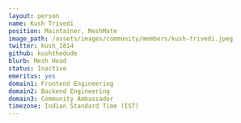 ```yaml
---
layout: person
name: Kush Trivedi
position: Maintainer, MeshMate
image_path: /assets/images/community/members/kush-trivedi.jpeg
twitter: kush_1814
github: kushthedude
blurb: Mesh Head
status: Inactive
emeritus: yes
domain1: Frontend Engineering 
domain2: Backend Engineering
domain3: Community Ambassador
timezone: Indian Standard Time (IST)
---
```

